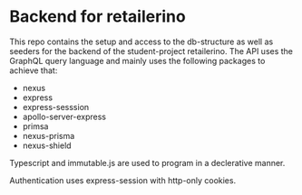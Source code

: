 # Backend for retailerino

This repo contains the setup and access to the db-structure as well as seeders for the backend of the student-project retailerino. The API uses the GraphQL query language and mainly uses the following packages to achieve that:

- nexus
- express
- express-sesssion
- apollo-server-express
- primsa
- nexus-prisma
- nexus-shield

Typescript and immutable.js are used to program in a declerative manner.

Authentication uses express-session with http-only cookies.
